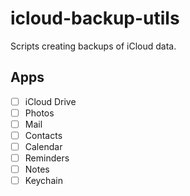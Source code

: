 # icloud-backup-utils

Scripts creating backups of iCloud data.

## Apps

- [ ] iCloud Drive
- [ ] Photos
- [ ] Mail
- [ ] Contacts
- [ ] Calendar
- [ ] Reminders
- [ ] Notes
- [ ] Keychain
